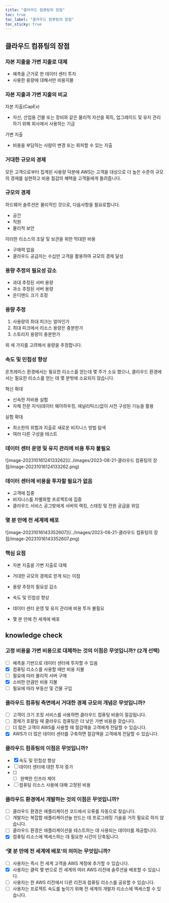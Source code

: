 ```yaml
---
title: "클라우드 컴퓨팅의 장점"
toc: true
toc_label: "클라우드 컴퓨팅의 장점"
toc_sticky: true
---
```


## 클라우드 컴퓨팅의 장점

### 자본 지출을 가변 지출로 대체

- 예측을 근거로 한 데이터 센터 투자
- 사용한 용량에 대해서만 비용지불

### 자본 지출과 가변 지출의 비교

자본 지출(CapEx)

- 자산, 산업용 건물 또는 장비와 같은 물리적 자산을 획득, 업그레이드 및 유지 관리하기 위해 회사에서 사용하는 기금

가변 지출

- 비용을 부담하는 사람이 변경 또는 회피할 수 있는 지출

### 거대한 규모의 경제

모든 고객으로부터 집계된 사용량 덕분에 AWS는 고객을 대상으로 더 높은 수준의 규모의 경제를 실현하고 비용 절감의 혜택을 고객들에게 돌려줍니다.

### 규모의 경제

하드웨어 솔루션은 물리적인 것으로, 다음사항을 필요로합니다.

- 공간
- 직원
- 물리적 보안

이러한 리소스의 조달 및 보관을 위한 막대한 비용

- 구매력 없음
- 클라우드 공급자는 수십만 고객을 활용하여 규모의 경제 달성



### 용량 추정의 필요성 감소

- 과대 추정된 서버 용량
- 과소 추정된 서버 용량
- 온디맨드 크기 조정

### 용량 추정

1. 사용량의 최대 피크는 얼마인가
2. 최대 피크에서 리소스 용량은 충분한가
3. 스토리지 용량이 충분한가

위 세 가지를 고려해서 용량을 추정합니다.

### 속도 및 민첩성 향상

온프레미스 환경에서는 필요한 리소스를 얻는데 몇 주가 소요 했으나, 클라우드 환경에서는 필요한 리소스를 얻는 데 몇 분밖에 소요되지 않습니다.

혁신 확대

- 신속한 저비용 실험
- 자체 전문 지식(데이터 웨어하우징, 애널리틱스)없이 사전 구성된 기능을 활용

실험 확대

- 최소한의 위험과 지출로 새로운 비지니스 방법 탐색
- 여러 다른 구성을 테스트

### 데이터 센터 운영 및 유지 관리에 비용 투자 불필요

![image-20231016124133262](/../images/2023-08-21-클라우드 컴퓨팅의 장점/image-20231016124133262.png)

### 데이터 센터에 비용을 투자할 필요가 없음

- 고객에 집중
- 비지니스를 차별화할 프로젝트에 집중
- 클라우드 서비스 공그밪에게 서버의 랙킹, 스태킹 및 전원 공급을 위임

### 몇 분 만에 전 세계에 배포

![image-20231016143352607](/../images/2023-08-21-클라우드 컴퓨팅의 장점/image-20231016143352607.png)

### 핵심 요점

- 자본 지출을 가변 지출로 대체
- 거대한 규모의 경제로 얻게 되는 이점

- 용량 추정의 필요성 감소
- 속도 및 민첩성 향상
- 데이터 센터 운영 및 유지 관리에 비용 투자 불필요
- 몇 분 만에 전 세계에 배포

## knowledge check

### 고정 비용을 가변 비용으로 대체하는 것의 이점은 무엇입니까? (2개 선택)

- [ ] 예측을 기반으로 데이터 센터에 투자할 수 있음
- [x] 컴퓨팅 리소스를 사용할 때만 비용 지불
- [ ] 필요에 따라 물리적 서버 구매
- [x] 소비한 만큼만 비용 지불
- [ ] 필요에 따라 부동산 및 건물 구입

### 클라우드 컴퓨팅 측면에서 거대한 경제 규모의 개념은 무엇입니까?

- [ ] 고객이 크기 조정 서비스를 사용하면 클라우드 컴퓨팅 비용이 절감됩니다.
- [ ]  경제가 호황일 때 클라우드 컴퓨팅은 더 낮은 가변 비용을 갖습니다.
- [ ]  더 많은 고객이 AWS를 사용할 때 절감액을 고객에게 전달할 수 있습니다.
- [x]  AWS가 더 많은 데이터 센터를 구축하면 절감액을 고객에게 전달할 수 있습니다.

### 클라우드 컴퓨팅의 이점은 무엇입니까?

- [x] 속도 및 민첩성 향상
- [ ] 데이터 센터에 대한 투자 증가
- [ ] - [ ] 완벽한 인프라 제어
- [ ] 컴퓨팅 리소스 사용에 대해 고정된 비용

### 클라우드 환경에서 개발하는 것의 이점은 무엇입니까?

- [ ] 클라우드 환경은 애플리케이션 코드에서 오류를 자동으로 찾습니다.
- [ ] 개발자는 복잡합 애플리케이션늘 만드는 데 프로그래밍 기술을 거의 필요로 하지 않습니다.
- [ ] 클라우드 환경은 애플리케이션을 테스트하는 데 사용되는 데이터를 제공합니다.
- [x] 컴퓨팅 리소스에 액세스하는 데 필요한 시간이 단축됩니다.

### ‘몇 분 만에 전 세계에 배포’의 의미는 무엇입니까?

- [ ] 사용자는 즉시 전 세계 고객을 AWS 계정에 추가할 수 있습니다.
- [x] 사용자는 클릭 몇 번으로 전 세계의 여러 AWS 리전에 솔루션을 배포할 수 있습니다.
- [ ] 사용자는 한 AWS 리전에서 다른 리전과 컴퓨팅 리소스를 공유할 수 있습니다.
- [ ] 사용자는 프로젝트 속도를 높이기 위해 전 세계의 개발자 리소스에 액세스할 수 있습니다.
